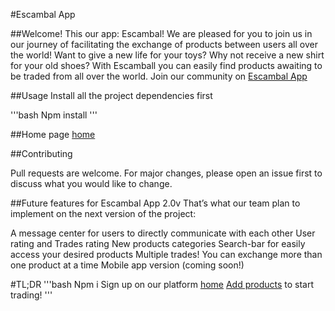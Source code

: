 #Escambal App

##Welcome!
This our app: Escambal! We are pleased for you to join us in our journey of facilitating the exchange of products between users all over the world!
Want to give a new life for your toys? Why not receive a new shirt for your old shoes? With Escamball you can easily find products awaiting to be traded from all over the world.
Join our community on [Escambal App](https://escambal-app.herokuapp.com)

##Usage
Install all the project dependencies first

'''bash
Npm install
'''

##Home page
[home](https://escambal-app.herokuapp.com)

##Contributing

Pull requests are welcome. For major changes, please open an issue first to discuss what you would like to change.

##Future features for Escambal App 2.0v
That’s what our team plan to implement on the next version of the project:

A message center for users to directly communicate with each other
User rating and Trades rating
New products categories
Search-bar for easily access your desired products
Multiple trades! You can exchange more than one product at a time
Mobile app version (coming soon!)

#TL;DR
'''bash
Npm i
Sign up on our platform [home](https://escambal-app.herokuapp.com)
[Add products](https://escambal-app.herokuapp.com/my-products/insert-product) to start trading!
'''
